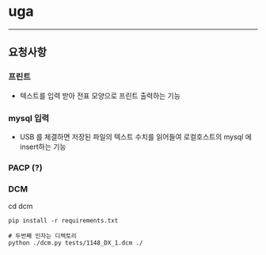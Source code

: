 # uga

---

## 요청사항

### 프린트
- 텍스트를 입력 받아 전표 모양으로 프린트 출력하는 기능

### mysql 입력
- USB 를 체결하면 저장된 파일의 텍스트 수치를 읽어들여 로컬호스트의 mysql 에 insert하는 기능

### PACP (?)

### DCM

cd dcm

```console
pip install -r requirements.txt

# 두번째 인자는 디렉토리
python ./dcm.py tests/1148_DX_1.dcm ./
```